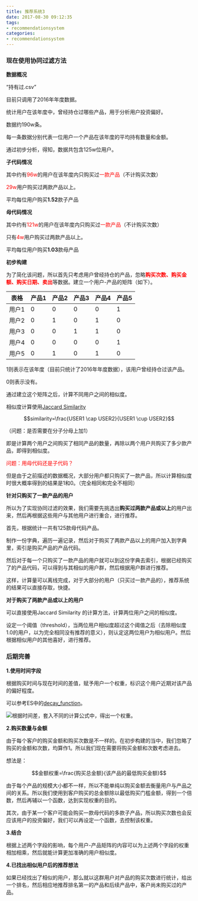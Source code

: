 ```yaml
---
title: 推荐系统3
date: 2017-08-30 09:12:35
tags:
- recommendationsystem
categories:
- recommendationsystem
---
```


<script type="text/javascript" src="http://cdn.mathjax.org/mathjax/latest/MathJax.js?config=default"></script>

### 现在使用协同过滤方法

**数据概况**

“持有过.csv”

目前只调用了2016年年度数据。

统计用户在该年度中，曾经持仓过哪些产品，用于分析用户投资偏好。

数据约190w条。

每一条数据分别代表一位用户一个产品在该年度的平均持有数量和金额。

通过初步分析，得知，数据共包含125w位用户。

**子代码情况**

其中约有<font color="red">96w</font>的用户在该年度内只购买过<font color="red">一款产品</font>（不计购买次数）

<font color="red">29w</font>用户购买过两款产品以上。

平均每位用户购买**1.52**款子产品

**母代码情况**

其中约有<font color="red">121w</font>的用户在该年度内只购买过<font color="red">一款产品</font>（不计购买次数）

只有<font color="red">4w</font>用户购买过两款产品以上。

平均每位用户购买**1.03**款母产品



**初步构建**

为了简化该问题，所以首先只考虑用户曾经持仓的产品，忽略<font color="red">**购买次数、购买金额、购买日期、卖出**</font>等数据。建立一个用户-产品的矩阵（如下）。

| 表格   | 产品1  | 产品2  | 产品3  | 产品4  | 产品5  |
| ---- | ---- | ---- | ---- | ---- | ---- |
| 用户1  | 0    | 0    | 0    | 0    | 1    |
| 用户2  | 0    | 1    | 0    | 1    | 0    |
| 用户3  | 0    | 0    | 1    | 1    | 0    |
| 用户4  | 0    | 0    | 0    | 0    | 1    |
| 用户5  | 0    | 1    | 0    | 1    | 0    |

1则表示在该年度（目前只统计了2016年年度数据），该用户曾经持仓过该产品。

0则表示没有。

通过建立这个矩阵之后，计算不同用户之间的相似度。



相似度计算使用[Jaccard Similarity](https://en.wikipedia.org/wiki/Jaccard_index)

$$similarity=\frac{USER1 \cap USER2}{USER1 \cup USER2}$$

（问题：是否需要在分子分母上加1）

即是计算两个用户之间购买了相同产品的数量，再除以两个用户共购买了多少款产品，即得到相似度。

<font color="red">问题：用母代码还是子代码？</font>

但是由于之前描述的数据概况，大部分用户都只购买了一款产品，所以计算相似度时很大概率得到的结果是1和0。（完全相同和完全不相同）



**针对只购买了一款产品的用户**

所以为了实现协同过滤的效果，我们需要先挑选出**购买过两款产品或以上**的用户出来，然后再根据这些用户与其他用户进行重合，进行推荐。

首先，根据统计一共有125款母代码产品。

制作一份字典，遍历一遍记录，然后对于购买了两款产品以上的用户加入到字典里，索引是购买产品的产品代码。

然后对于每一个只购买了一款产品的用户就可以到这份字典去索引，根据已经购买了的产品代码，可以得到与其相似的用户群，然后根据用户群进行推荐。

这样，计算量可以离线完成，对于大部分的用户（只买过一款产品的），推荐系统的结果可以直接存取，快捷。

**对于购买了两款产品或以上的用户**

可以直接使用Jaccard Similarity 的计算方法，计算两位用户之间的相似度。

设定一个阈值（threshold），当两位用户相似度超过这个阈值之后（去除相似度1.0的用户，以为完全相同没有推荐的意义），则认定这两位用户为相似用户。然后根据相似用户的其他喜好，进行推荐。



### 后期完善

**1.使用时间字段**

根据购买时间与现在时间的差值，赋予用户一个权重，标识这个用户近期对该产品的偏好程度。

可以参考ES中的[decay_function](https://www.elastic.co/guide/en/elasticsearch/reference/5.5/query-dsl-function-score-query.html#function-decay)。

![](https://www.elastic.co/guide/en/elasticsearch/reference/5.5/images/decay_2d.png)根据时间差，套入不同的计算公式中，得出一个权重。



**2.购买数量与金额**

由于每个客户的购买金额和购买次数是不一样的。在初步构建的当中，我们忽略了购买的金额和次数，均算作1。所以我们现在需要将购买金额和次数考虑进去。

想法是：

$$金额权重=\frac{购买总金额}{该产品的最低购买金额}$$

由于每个产品的规模大小都不一样，所以不能单纯以购买金额去衡量用户与产品之间的关系。所以我们使用到客户购买的总金额除以最低购买门槛金额，得到一个倍数，然后再辅以一个函数，达到实现权重的目的。

其次，由于某一个客户可能会购买一款母代码的多款子产品，所以购买次数也会反应该用户的投资偏好，我们可以再设定一个函数，去控制该权重。



**3.结合**

根据上述两个字段的影响，每个用户-产品矩阵的内容可以为上述两个字段的权重相加相乘，然后就能计算更加准确的用户相似度。



**4.已找出相似用户后的推荐想法**

如果已经找出了相似的用户，那么就以这群用户对产品的购买次数进行统计，给出一个排名，然后相应地推荐排名第一的产品和后续产品中，客户尚未购买过的产品。